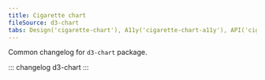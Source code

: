 ```yaml
---
title: Cigarette chart
fileSource: d3-chart
tabs: Design('cigarette-chart'), A11y('cigarette-chart-a11y'), API('cigarette-chart-api'), Examples('cigarette-chart-d3-code'), Changelog('d3-chart-changelog')
---
```


Common changelog for `d3-chart` package.

::: changelog d3-chart :::

